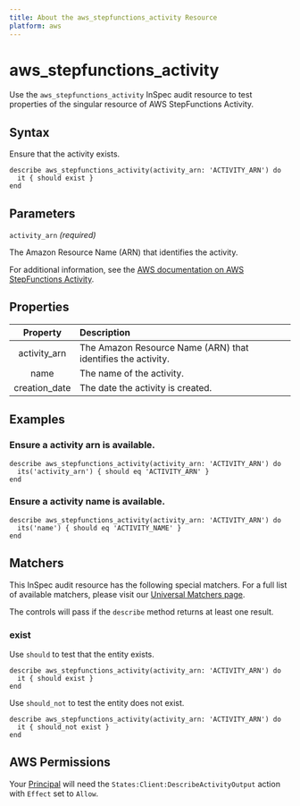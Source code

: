 ```yaml
---
title: About the aws_stepfunctions_activity Resource
platform: aws
---
```


# aws_stepfunctions_activity

Use the `aws_stepfunctions_activity` InSpec audit resource to test properties of the singular resource of AWS StepFunctions Activity.

## Syntax

Ensure that the activity exists.

    describe aws_stepfunctions_activity(activity_arn: 'ACTIVITY_ARN') do
      it { should exist }
    end

## Parameters

`activity_arn` _(required)_

The Amazon Resource Name (ARN) that identifies the activity.

For additional information, see the [AWS documentation on AWS StepFunctions Activity](https://docs.aws.amazon.com/AWSCloudFormation/latest/UserGuide/aws-resource-stepfunctions-activity.html).

## Properties

| Property | Description | 
| :---: | :--- |
| activity_arn | The Amazon Resource Name (ARN) that identifies the activity. | 
| name | The name of the activity. | 
| creation_date | The date the activity is created. | 

## Examples

### Ensure a activity arn is available.

    describe aws_stepfunctions_activity(activity_arn: 'ACTIVITY_ARN') do
      its('activity_arn') { should eq 'ACTIVITY_ARN' }
    end

### Ensure a activity name is available.

    describe aws_stepfunctions_activity(activity_arn: 'ACTIVITY_ARN') do
      its('name') { should eq 'ACTIVITY_NAME' }
    end

## Matchers

This InSpec audit resource has the following special matchers. For a full list of available matchers, please visit our [Universal Matchers page](https://www.inspec.io/docs/reference/matchers/).

The controls will pass if the `describe` method returns at least one result.

### exist

Use `should` to test that the entity exists.

    describe aws_stepfunctions_activity(activity_arn: 'ACTIVITY_ARN') do
      it { should exist }
    end

Use `should_not` to test the entity does not exist.

    describe aws_stepfunctions_activity(activity_arn: 'ACTIVITY_ARN') do
      it { should_not exist }
    end

## AWS Permissions

Your [Principal](https://docs.aws.amazon.com/IAM/latest/UserGuide/intro-structure.html#intro-structure-principal) will need the `States:Client:DescribeActivityOutput` action with `Effect` set to `Allow`.